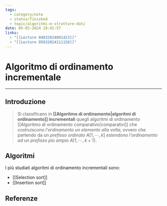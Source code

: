 ```yaml
---
tags:
  - category/note
  - status/finished
  - topic/algoritmi-e-strutture-dati
date: 05-03-2024 19:41:57
links:
  - "[[Lecture 04032024091423]]"
  - "[[Lecture 05032024111158]]"
---
```

# Algoritmo di ordinamento incrementale
---
## Introduzione
> Si classificano in **[[Algoritmo di ordinamento|algoritmi di ordinamento]] incrementali** quegli algoritmi di ordinamento [[Algoritmo di ordinamento comparativo|comparativi]] che _costruiscono l'ordinamento un elemento alla volta_, ovvero che partendo da un _prefisso ordinato_ $A[1, \cdots, k]$ _estendono l'ordinamento ad un prefisso più ampio_ $A[1, \cdots, k+1]$.

## Algoritmi
I più studiati algoritmi di ordinamento incrementali sono:
- [[Selection sort]]
- [[Insertion sort]]

## Referenze